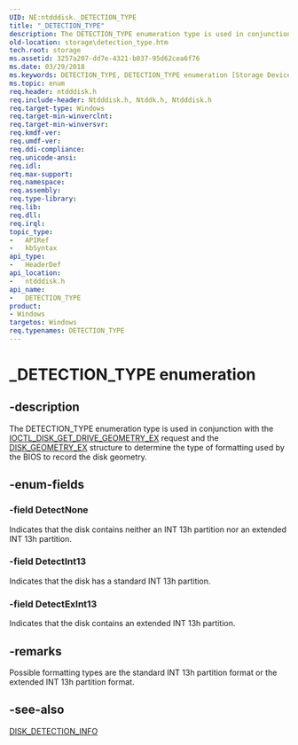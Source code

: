 ```yaml
---
UID: NE:ntdddisk._DETECTION_TYPE
title: "_DETECTION_TYPE"
description: The DETECTION_TYPE enumeration type is used in conjunction with the IOCTL_DISK_GET_DRIVE_GEOMETRY_EX request and the DISK_GEOMETRY_EX structure to determine the type of formatting used by the BIOS to record the disk geometry.
old-location: storage\detection_type.htm
tech.root: storage
ms.assetid: 3257a207-dd7e-4321-b037-95d62cea6f76
ms.date: 03/29/2018
ms.keywords: DETECTION_TYPE, DETECTION_TYPE enumeration [Storage Devices], DetectExInt13, DetectInt13, DetectNone, _DETECTION_TYPE, ntdddisk/DETECTION_TYPE, ntdddisk/DetectExInt13, ntdddisk/DetectInt13, ntdddisk/DetectNone, storage.detection_type, structs-disk_2d3d7a57-abcd-43b2-a62d-8b8c45a9fca0.xml
ms.topic: enum
req.header: ntdddisk.h
req.include-header: Ntdddisk.h, Ntddk.h, Ntdddisk.h
req.target-type: Windows
req.target-min-winverclnt: 
req.target-min-winversvr: 
req.kmdf-ver: 
req.umdf-ver: 
req.ddi-compliance: 
req.unicode-ansi: 
req.idl: 
req.max-support: 
req.namespace: 
req.assembly: 
req.type-library: 
req.lib: 
req.dll: 
req.irql: 
topic_type:
-	APIRef
-	kbSyntax
api_type:
-	HeaderDef
api_location:
-	ntdddisk.h
api_name:
-	DETECTION_TYPE
product:
- Windows
targetos: Windows
req.typenames: DETECTION_TYPE
---
```


# _DETECTION_TYPE enumeration


## -description


The DETECTION_TYPE enumeration type is used in conjunction with the <a href="https://msdn.microsoft.com/library/windows/hardware/ff560359">IOCTL_DISK_GET_DRIVE_GEOMETRY_EX</a> request and the <a href="https://msdn.microsoft.com/library/windows/hardware/ff552618">DISK_GEOMETRY_EX</a> structure to determine the type of formatting used by the BIOS to record the disk geometry. 


## -enum-fields




### -field DetectNone

Indicates that the disk contains neither an INT 13h partition nor an extended INT 13h partition.


### -field DetectInt13

Indicates that the disk has a standard INT 13h partition.


### -field DetectExInt13

Indicates that the disk contains an extended INT 13h partition. 


## -remarks



Possible formatting types are the standard INT 13h partition format or the extended INT 13h partition format. 




## -see-also




<a href="https://msdn.microsoft.com/library/windows/hardware/ff552601">DISK_DETECTION_INFO</a>
 

 

